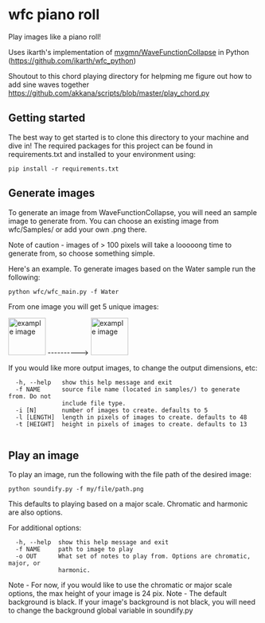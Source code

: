 # wfc piano roll

Play images like a piano roll!

Uses ikarth's implementation of [mxgmn/WaveFunctionCollapse](https://github.com/mxgmn/WaveFunctionCollapse) in Python (https://github.com/ikarth/wfc_python)

Shoutout to this chord playing directory for helpming me figure out how to add sine waves together https://github.com/akkana/scripts/blob/master/play_chord.py

## Getting started 

The best way to get started is to clone this directory to your machine and dive in! 
The required packages for this project can be found in requirements.txt and installed to your environment using: 

```pip install -r requirements.txt```

## Generate images

To generate an image from WaveFunctionCollapse, you will need an sample image to generate from. 
You can choose an existing image from wfc/Samples/ or add your own .png there. 

Note of caution - images of > 100 pixels will take a looooong time to generate from, so choose something simple.

Here's an example.
To generate images based on the Water sample run the following: 

``` python wfc/wfc_main.py -f Water ```

From one image you will get 5 unique images: 

<img src="https://raw.githubusercontent.com/bbaltaxe/player_piano/master/wfc/samples/Water.png" alt="example image" height="75"/> ---------->
<img src="https://raw.githubusercontent.com/bbaltaxe/player_piano/master/example.png" alt="example image" height="75"/>

If you would like more output images, to change the output dimensions, etc:
```optional arguments:
  -h, --help   show this help message and exit
  -f NAME      source file name (located in samples/) to generate from. Do not
               include file type.
  -i [N]       number of images to create. defaults to 5
  -l [LENGTH]  length in pixels of images to create. defaults to 48
  -t [HEIGHT]  height in pixels of images to create. defaults to 13
  
  ```

## Play an image

To play an image, run the following with the file path of the desired image:

```python soundify.py -f my/file/path.png```

This defaults to playing based on a major scale. Chromatic and harmonic are also options. 

For additional options: 
```optional arguments:
  -h, --help  show this help message and exit
  -f NAME     path to image to play
  -o OUT      What set of notes to play from. Options are chromatic, major, or
              harmonic.
 ```
Note - For now, if you would like to use the chromatic or major scale options, the max height of your image is 24 pix.
Note - The default background is black. If your image's background is not black, you will need to change the background global variable in soundify.py
